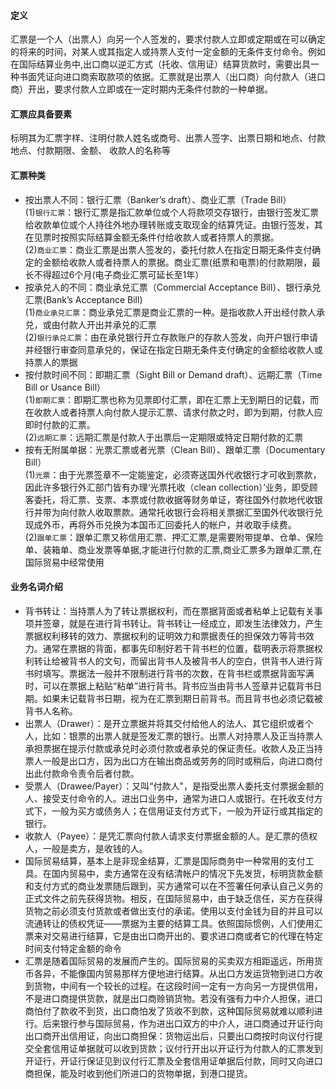 #### 定义
汇票是一个人（出票人）向另一个人签发的，要求付款人立即或定期或在可以确定的将来的时间，对某人或其指定人或持票人支付一定金额的无条件支付命令。例如在国际结算业务中,出口商以逆汇方式（托收、信用证）结算货款时，需要出具一种书面凭证向进口商索取款项的依据。汇票就是出票人（出口商）向付款人（进口商）开出，要求付款人立即或在一定时期内无条件付款的一种单据。
#### 汇票应具备要素 <br>
标明其为汇票字样、注明付款人姓名或商号、出票人签字、出票日期和地点、付款地点、付款期限、金额、 收款人的名称等
#### 汇票种类
* 按出票人不同：银行汇票（Banker’s draft）、商业汇票（Trade Bill）<br>
(1)`银行汇票`：银行汇票是指汇款单位或个人将款项交存银行，由银行签发汇票给收款单位或个人持往外地办理转账或支取现金的结算凭证。由银行签发，其在见票时按照实际结算金额无条件付给收款人或者持票人的票据。<br>
(2)`商业汇票`：商业汇票是出票人签发的，委托付款人在指定日期无条件支付确定的金额给收款人或者持票人的票据。商业汇票(纸票和电票)的付款期限，最长不得超过6个月(电子商业汇票可延长至1年）
* 按承兑人的不同：商业承兑汇票（Commercial Acceptance Bill）、银行承兑汇票(Bank’s Acceptance Bill) <br>
(1)`商业承兑汇票`：商业承兑汇票是商业汇票的一种。是指收款人开出经付款人承兑，或由付款人开出并承兑的汇票<br>
(2)`银行承兑汇票`：由在承兑银行开立存款账户的存款人签发，向开户银行申请并经银行审查同意承兑的，保证在指定日期无条件支付确定的金额给收款人或持票人的票据
* 按付款时间不同：即期汇票（Sight Bill or Demand draft）、远期汇票（Time Bill or Usance Bill）<br>
(1)`即期汇票`：即期汇票也称为见票即付汇票，即在汇票上无到期日的记载，而在收款人或者持票人向付款人提示汇票、请求付款之时，即为到期，付款人应即时付款的汇票。<br>
(2)`远期汇票`：远期汇票是付款人于出票后一定期限或特定日期付款的汇票
* 按有无附属单据：光票汇票或者光票（Clean Bill）、跟单汇票（Documentary Bill）<br>
(1)`光票`：由于光票签章不一定能鉴定，必须寄送国外代收银行才可收到票款，因此许多银行外汇部门皆有办理‘光票托收（clean collection）’业务，即受顾客委托，将汇票、支票、本票或付款收据等财务单证，寄往国外付款地代收银行并带为向付款人收取票款。通常托收银行会将相关票据汇至国外代收银行兑现成外币，再将外币兑换为本国币汇回委托人的帐户，并收取手续费。<br>
(2)`跟单汇票`：跟单汇票又称信用汇票、押汇汇票,是需要附带提单、仓单、保险单、装箱单、商业发票等单据,才能进行付款的汇票,商业汇票多为跟单汇票,在国际贸易中经常使用
#### 业务名词介绍
* 背书转让：当持票人为了转让票据权利，而在票据背面或者粘单上记载有关事项并签章，就是在进行背书转让。背书转让一经成立，即发生法律效力，产生票据权利移转的效力、票据权利的证明效力和票据责任的担保效力等背书效力。通常在票据的背面，都事先印制好若干背书栏的位置，载明表示将票据权利转让给被背书人的文句，而留出背书人及被背书人的空白，供背书人进行背书时填写。票据法一般并不限制进行背书的次数，在背书栏或票据背面写满时，可以在票据上粘贴“粘单”进行背书。背书应当由背书人签章并记载背书日期。如果未记载背书日期，视为在汇票到期日前背书。而且背书也必须记载被背书人名称。
* 出票人（Drawer）：是开立票据并将其交付给他人的法人、其它组织或者个人，比如：银票的出票人就是签发汇票的银行。出票人对持票人及正当持票人承担票据在提示付款或承兑时必须付款或者承兑的保证责任。收款人及正当持票人一般是出口方，因为出口方在输出商品或劳务的同时或稍后，向进口商付出此付款命令责令后者付款。
* 受票人（Drawee/Payer）：又叫“付款人"，是指受出票人委托支付票据金额的人、接受支付命令的人。进出口业务中，通常为进口人或银行。在托收支付方式下，一般为买方或债务人；在信用证支付方式下，一般为开证行或其指定的银行。
* 收款人（Payee）：是凭汇票向付款人请求支付票据金额的人。是汇票的债权人，一般是卖方，是收钱的人。
* 国际贸易结算，基本上是非现金结算，汇票是国际商务中一种常用的支付工具。在国内贸易中，卖方通常在没有结清帐户的情况下先发货，标明货款金额和支付方式的商业发票随后跟到，买方通常可以在不签署任何承认自己义务的正式文件之前先获得货物。相反，在国际贸易中，由于缺乏信任，买方在获得货物之前必须支付货款或者做出支付的承诺。使用以支付金钱为目的并且可以流通转让的债权凭证——票据为主要的结算工具。依照国际惯例，人们使用汇票来对交易进行结算，它是由出口商开出的、要求进口商或者它的代理在特定时间支付特定金额的命令
* 汇票是随着国际贸易的发展而产生的。国际贸易的买卖双方相距遥远，所用货币各异，不能像国内贸易那样方便地进行结算。从出口方发运货物到进口方收到货物，中间有一个较长的过程。在这段时间一定有一方向另一方提供信用，不是进口商提供货款，就是出口商赊销货物。若没有强有力中介人担保，进口商怕付了款收不到货，出口商怕发了货收不到款，这种国际贸易就难以顺利进行。后来银行参与国际贸易，作为进出口双方的中介人，进口商通过开证行向出口商开出信用证，向出口商担保：货物运出后，只要出口商按时向议付行提交全套信用证单据就可以收到货款；议付行开出以开证行为付款人的汇票发到开证行，开证行保证见到议付行汇票及全套信用证单据后付款，同时又向进口商担保，能及时收到他们所进口的货物单据，到港口提货。
